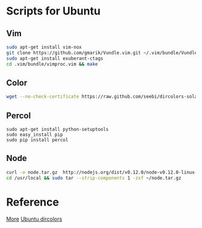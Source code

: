 # Scripts for Ubuntu

## Vim
```bash
sudo apt-get install vim-nox
git clone https://github.com/gmarik/Vundle.vim.git ~/.vim/bundle/Vundle.vim
sudo apt-get install exuberant-ctags
cd .vim/bundle/vimproc.vim && make
```
## Color
```bash
wget --no-check-certificate https://raw.github.com/seebi/dircolors-solarized/master/dircolors.ansi-dark && mv dircolors.ansi-dark .dircolors
```

## Percol
```
sudo apt-get install python-setuptools
sudo easy_install pip
sudo pip install percol
```

## Node

```bash
curl -o node.tar.gz  http://nodejs.org/dist/v0.12.0/node-v0.12.0-linux-x64.tar.gz
cd /usr/local && sudo tar --strip-components 1 -zxf ~/node.tar.gz
```

# Reference

[More](https://gist.github.com/72d8255ce2d90e568571)
[Ubuntu dircolors](http://www.webupd8.org/2011/04/solarized-must-have-color-paletter-for.html)
